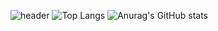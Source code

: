 ![header](https://capsule-render.vercel.app/api?type=venom&height=300&color=gradient&text=minjae0402&section=header&fontAlign=50&animation=fadeIn)
![Top Langs](https://github-readme-stats.vercel.app/api/top-langs/?username=minjae0402&layout=compact)
![Anurag's GitHub stats](https://github-readme-stats.vercel.app/api?username=minjae0402&show_icons=true&theme=radical)

